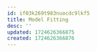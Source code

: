 ```yaml
---
id: if03k269t983nuocdc9lkf5
title: Model Fitting
desc: ''
updated: 1724626366875
created: 1724626366876
---
```

